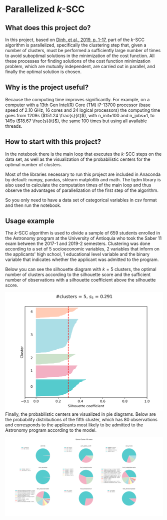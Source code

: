 # Parallelized $k$-SCC

## What does this project do?

 In this project, based on [Dinh, et al., 2019, p. 1-17](https://link.springer.com/chapter/10.1007/978-981-15-1209-4_1), part of the $k$-SCC algorithm is parallelized, specifically the clustering step that, given a number of clusters, must be performed a sufficiently large number of times to avoid suboptimal solutions in the minimization of the cost function. All these processes for finding solutions of the cost function minimization problem, which are mutually independent, are carried out in parallel, and finally the optimal solution is chosen.

## Why is the project useful?

Because the computing time improves significantly. For example, on a computer with a 13th Gen Intel(R) Core (TM) i7-13700 processor (base speed of 2.10 GHz, 16 cores and 24 logical processors) the computing time goes from $1209 s$ ($151.24 \frac{s}{it}$), with n_init=100 and n_jobs=1, to $149 s$ ($18.67 \frac{s}{it}$), the same 100 times but using all available threads.

## How to start with this project?

In the notebook there is the main loop that executes the $k$-SCC steps on the data set, as well as the visualization of the probabilistic centers for the optimal number of clusters.

Most of the libraries necessary to run this project are included in Anaconda by default: numpy, pandas, sklearn matplotlib and math. The tqdm library is also used to calculate the computation times of the main loop and thus observe the advantages of parallelization of the first step of the algorithm.

So you only need to have a data set of categorical variables in csv format and then run the notebook.
 
## Usage example

The $k$-SCC algorithm is used to divide a sample of 659 students enrolled in the Astronomy program at the University of Antioquia who took the Saber 11 exam between the 2017-1 and 2019-2 semesters. Clustering was done according to a set of 5 socioeconomic variables, 2 variables that inform on the applicants' high school, 1 educational level variable and the binary variable that indicates whether the applicant was admitted to the program.

Below you can see the silhouette diagram with $k=5$ clusters, the optimal number of clusters according to the silhouette score and the sufficient number of observations with a silhouette coefficient above the silhouette score.

![Figura 1](output/kscc_it_k=5.png "Figura 1")
Finally, the probabilistic centers are visualized in pie diagrams. Below are the probability distributions of the fifth cluster, which has 80 observations and corresponds to the applicants most likely to be admitted to the Astronomy program according to the model.

![Figura 2](output/cluster4.png "Figura 3") 



